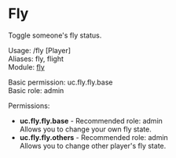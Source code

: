 Fly
====
Toggle someone's fly status.

Usage: /fly \[Player\]<br>
Aliases: fly, flight<br>
Module: [fly](../modules/fly.md)<br>

Basic permission: uc.fly.fly.base<br>
Basic role: admin<br>

Permissions: <br>
* **uc.fly.fly.base** - Recommended role: admin<br>Allows you to change your own fly state.
* **uc.fly.fly.others** - Recommended role: admin<br>Allows you to change other player's fly state.
